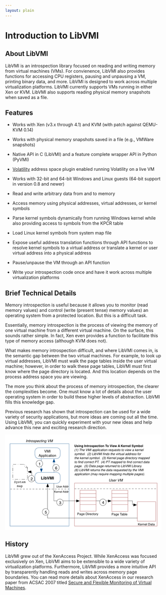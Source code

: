 ```yaml
---
layout: plain
---
```


Introduction to LibVMI
======================


About LibVMI
------------
LibVMI is an introspection library focused on reading and writing
memory from virtual machines (VMs). For convienence, LibVMI also
provides functions for accessing CPU registers, pausing and unpausing
a VM, printing binary data, and more. LibVMI is designed to work
across multiple virtualization platforms. LibVMI currently supports
VMs running in either Xen or KVM. LibVMI also supports reading
physical memory snapshots when saved as a file.

Features
--------

* Works with Xen (v3.x through 4.1) and KVM (with patch against QEMU-KVM 0.14)

* Works with physical memory snapshots saved in a file (e.g., VMWare snapshots)

* Native API in C (LibVMI) and a feature complete wrapper API in Python (PyVMI)

* [Volatility][1] address space plugin enabled running Volatility on a live VM

* Works with 32-bit and 64-bit Windows and Linux guests (64-bit support
  in version 0.8 and newer)

* Read and write arbitrary data from and to memory

* Access memory using physical addresses, virtual addresses, or kernel symbols

* Parse kernel symbols dynamically from running Windows kernel while also
  providing access to symbols from the KPCR table

* Load Linux kernel symbols from system map file

* Expose useful address translation functions through API functions to
  resolve kernel symbols to a virtual address or translate a kernel or
  user virtual address into a physical address

* Pause/unpause the VM through an API function

* Write your introspection code once and have it work across multiple
  virtualization platforms

Brief Technical Details
-----------------------
Memory introspection is useful because it allows you to monitor (read
memory values) and control (write (present tense) memory values) an
operating system from a protected location. But this is a difficult task.

Essentially, memory introspection is the process of viewing the memory
of one virtual machine from a different virtual machine. On the surface,
this sounds rather simple. In fact, Xen even provides a function to
facilitate this type of memory access (although KVM does not).

What makes memory introspection difficult, and where LibVMI comes in, is
the semantic gap between the two virtual machines. For example, to look
up virtual addresses, LibVMI must walk the page tables inside the user
virtual machine; however, in order to walk these page tables, LibVMI
must first know where the page directory is located. And this location
depends on the process address space you are viewing.

The more you think about the process of memory introspection, the clearer
the complexities become. One must know a lot of details about the user
operating system in order to build these higher levels of abstraction.
LibVMI fills this knowledge gap.

Previous research has shown that introspection can be used for a wide
variety of security applications, but more ideas are coming out all the
time. Using LibVMI, you can quickly experiment with your new ideas and
help advance this new and exciting research direction.

![Introspection Detail](/assets/images/intro-detail.png)

History
-------
LibVMI grew out of the XenAccess Project. While XenAccess was focused exclusively on Xen, LibVMI aims to be extensible to a wide variety of
virtualization platforms. Furthermore, LibVMI provides a more intuitive
API by transparently handling reads and writes across memory page
boundaries. You can read more details about XenAccess in our research
paper from ACSAC 2007 titled
[Secure and Flexible Monitoring of Virtual Machines][2].


[1]: http://www.volatilityfoundation.org/
[2]: http://www.acsac.org/2007/abstracts/138.html

